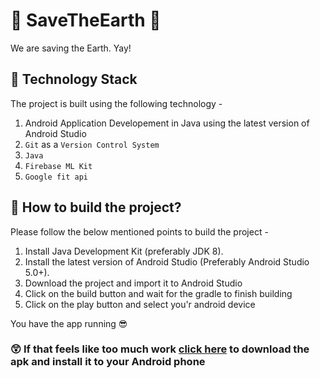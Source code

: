 # :seedling: SaveTheEarth :seedling:

We are saving the Earth. Yay!

## :satellite: Technology Stack  

The project is built using the following technology - 

1. Android Application Developement in Java using the latest version of Android Studio
1. ```Git``` as a ```Version Control System```
1. ```Java``` 
1. ``` Firebase ML Kit ```
1. ``` Google fit api ```

## :rocket: How to build the project? 

Please follow the below mentioned points to build the project - 

1.  Install Java Development Kit (preferably JDK 8).
1.  Install the latest version of Android Studio (Preferably Android Studio 5.0+).
1.  Download the project and import it to Android Studio 
1.  Click on the build button and wait for the gradle to finish building
1.  Click on the play button and select you'r android device

You have the app running :sunglasses:

### :astonished: If that feels like too much work [click here](https://drive.google.com/file/d/19IcSP1h7L01xReBvOKihTy1zpEnMiuOF/view?usp=sharing) to download the apk and install it to your Android phone
